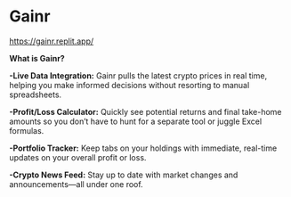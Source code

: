
# Gainr
https://gainr.replit.app/

**What is Gainr?**

**-Live Data Integration:** Gainr pulls the latest crypto prices in real time, helping you make informed decisions without resorting to manual spreadsheets.

**-Profit/Loss Calculator:** Quickly see potential returns and final take-home amounts so you don’t have to hunt for a separate tool or juggle Excel formulas.

**-Portfolio Tracker:** Keep tabs on your holdings with immediate, real-time updates on your overall profit or loss.

**-Crypto News Feed:** Stay up to date with market changes and announcements—all under one roof.
